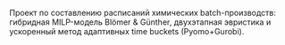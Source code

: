 Проект по составлению расписаний химических batch-производств: гибридная MILP-модель Blömer &amp; Günther, двухэтапная эвристика и ускоренный метод адаптивных time buckets (Pyomo+Gurobi).
